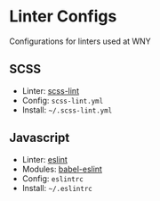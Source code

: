 # Linter Configs

Configurations for linters used at WNY

## SCSS

* Linter: [scss-lint](https://github.com/brigade/scss-lint)
* Config: `scss-lint.yml`
* Install: `~/.scss-lint.yml`

## Javascript

* Linter: [eslint](https://github.com/eslint/eslint)
* Modules: [babel-eslint](https://github.com/babel/babel-eslint)
* Config: `eslintrc`
* Install: `~/.eslintrc`
